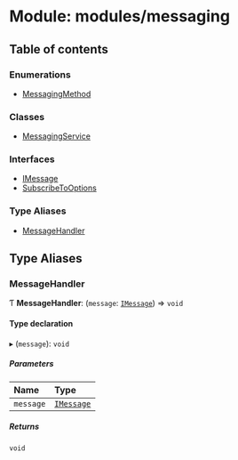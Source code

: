 # Module: modules/messaging

## Table of contents

### Enumerations

- [MessagingMethod](../enums/modules_messaging.MessagingMethod.md)

### Classes

- [MessagingService](../classes/modules_messaging.MessagingService.md)

### Interfaces

- [IMessage](../interfaces/modules_messaging.IMessage.md)
- [SubscribeToOptions](../interfaces/modules_messaging.SubscribeToOptions.md)

### Type Aliases

- [MessageHandler](modules_messaging.md#messagehandler)

## Type Aliases

### MessageHandler

Ƭ **MessageHandler**: (`message`: [`IMessage`](../interfaces/modules_messaging.IMessage.md)) => `void`

#### Type declaration

▸ (`message`): `void`

##### Parameters

| Name | Type |
| :------ | :------ |
| `message` | [`IMessage`](../interfaces/modules_messaging.IMessage.md) |

##### Returns

`void`
